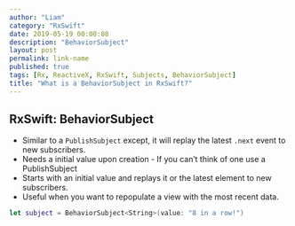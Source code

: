 ```yaml
---
author: "Liam"
category: "RxSwift"
date: 2019-05-19 00:00:08
description: "BehaviorSubject"
layout: post
permalink: link-name
published: true
tags: [Rx, ReactiveX, RxSwift, Subjects, BehaviorSubject]
title: "What is a BehaviorSubject in RxSwift?"
---
```


## RxSwift: BehaviorSubject

- Similar to a `PublishSubject` except, it will replay the latest `.next` event to new subscribers.
- Needs a initial value upon creation - If you can’t think of one use a PublishSubject
- Starts with an initial value and replays it or the latest element to new subscribers.
- Useful when you want to repopulate a view with the most recent data.

```swift
let subject = BehaviorSubject<String>(value: "8 in a row!")
```
